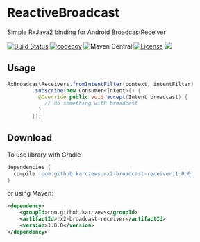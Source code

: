# ReactiveBroadcast
Simple RxJava2 binding for Android BroadcastReceiver

[![Build Status](https://travis-ci.org/karczews/RxBroadcastReceiver.svg?branch=master)](https://travis-ci.org/karczews/RxBroadcastReceiver)
[![codecov](https://codecov.io/gh/karczews/RxBroadcastReceiver/branch/master/graph/badge.svg)](https://codecov.io/gh/karczews/RxBroadcastReceiver)
![Maven Central](https://img.shields.io/maven-central/v/com.github.karczews/rx2-broadcast-receiver.svg?style=flat) 
[![License](https://img.shields.io/badge/license-Apache%202.0-blue.svg)](https://github.com/karczews/RxBroadcastReceiver/blob/master/LICENSE) <a href="http://www.methodscount.com/?lib=com.github.karczews%3Arx2-broadcast-receiver%3A1.0.0"><img src="https://img.shields.io/badge/Methods and size-core: 20 | deps: 28802 | 18 KB-e91e63.svg"/></a>


Usage
--------
```java
RxBroadcastReceivers.fromIntentFilter(context, intentFilter)
        .subscribe(new Consumer<Intent>() {
          @Override public void accept(Intent broadcast) {
            // do something with broadcast
          }
        });
```

Download
--------

To use library with Gradle

```groovy
dependencies {
  compile 'com.github.karczews:rx2-broadcast-receiver:1.0.0'
}
```

or using Maven:

```xml
<dependency>
    <groupId>com.github.karczews</groupId>
    <artifactId>rx2-broadcast-receiver</artifactId>
    <version>1.0.0</version>
</dependency>
```
